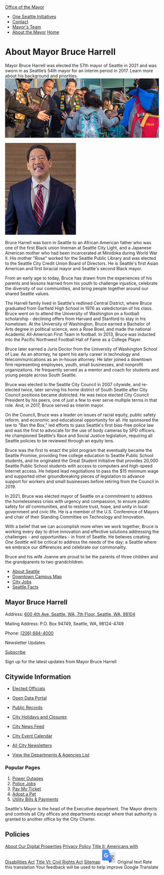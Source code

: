  

  [Office of the Mayor](https://seattle.gov/mayor/mayor)  

 *  [One Seattle Initiatives](https://seattle.gov/mayor/mayor/one-seattle-initiatives) 
 *  [Contact](https://seattle.gov/mayor/mayor/contact) 
 *  [Mayor's Team](https://seattle.gov/mayor/mayor/team) 
 *  [About the Mayor](https://seattle.gov/mayor/mayor/about) 
  [](https://seattle.gov/mayor/about)  [Home](https://seattle.gov/mayor/mayor)  

# About Mayor Bruce Harrell

 Mayor Bruce Harrell was elected the 57th mayor of Seattle in 2021 and was sworn in as Seattle’s 54th mayor for an interim period in 2017. Learn more about his background and priorities.  ![Mayor Bruce Harrell](images/739ca47072a2ad0274878c759609121e38f3b35183e701715c20edfa146b5f59.jpg)  

 ![Mayor Bruce Harrell](images/d020331e6cfc4ddf8e7421741dec9b07435a0db24b564f149cd73196defd8b1c.jpg) 

Bruce Harrell was born in Seattle to an African American father who was one of the first Black union lineman at Seattle City Light, and a Japanese American mother who had been incarcerated at Minidoka during World War II. His mother "Rose" worked for the Seattle Public Library and was elected to the Seattle City Credit Union Board of Directors. He is Seattle's first Asian American and first biracial mayor and Seattle's second Black mayor.    

From an early age to today, Bruce has drawn from the experiences of his parents and lessons learned from his youth to challenge injustice, celebrate the diversity of our communities, and bring people together around our shared Seattle values.

The Harrell family lived in Seattle's redlined Central District, where Bruce graduated from Garfield High School in 1976 as valedictorian of his class. Bruce went on to attend the University of Washington on a football scholarship - declining offers from Harvard and Stanford to stay in his hometown. At the University of Washington, Bruce earned a Bachelor of Arts degree in political science, won a Rose Bowl, and made the national Academic All-American First Team in football. In 2013, Bruce was inducted into the Pacific Northwest Football Hall of Fame as a College Player.   

Bruce later earned a Juris Doctor from the University of Washington School of Law. As an attorney, he spent his early career in technology and telecommunications as an in-house attorney. He later joined a downtown firm representing employees, youth, small businesses, and nonprofit organizations. He frequently served as a mentor and coach for students and young people across South Seattle.

Bruce was elected to the Seattle City Council in 2007 citywide, and re-elected twice, later serving his home district of South Seattle after City Council positions became districted. He was twice elected City Council President by his peers, one of just a few to ever serve multiple terms in that role. And, in 2017, Bruce served as interim mayor.

On the Council, Bruce was a leader on issues of racial equity, public safety reform, and economic and educational opportunity for all. He sponsored the law to "Ban the Box," led efforts to pass Seattle's first bias-free police law and was the first to advocate for the use of body cameras by SPD officers. He championed Seattle's Race and Social Justice legislation, requiring all Seattle policies to be reviewed through an equity lens.

Bruce was the first to enact the pilot program that eventually became the Seattle Promise, providing free college education to Seattle Public School students, and he originated the Great Student Initiative that provides 20,000 Seattle Public School students with access to computers and high-speed Internet access. He helped lead negotiations to pass the $15 minimum wage and supported other groundbreaking pieces of legislation to advance support for workers and small businesses before retiring from the Council in 2019.

In 2021, Bruce was elected mayor of Seattle on a commitment to address the homelessness crisis with urgency and compassion, to ensure public safety for  *all* communities, and to restore trust, hope, and unity in local government and civic life. He is a member of the U.S. Conference of Mayors and chair of their Standing Committee on Technology and Innovation.

With a belief that we can accomplish more when we work together, Bruce is working every day to drive innovation and effective solutions addressing the challenges - and opportunities - in front of Seattle. He believes creating *One Seattle* will be critical to address the needs of the day; a Seattle where we embrace our differences and celebrate our commonality.  

Bruce and his wife Joanne are proud to be the parents of three children and the grandparents to two grandchildren.

 

 *  [About Seattle](https://seattle.gov/mayor/opcd/population-and-demographics/about-seattle) 
 *  [Downtown Campus Map](https://seattle.gov/mayor/customer-service-bureau/downtown-campus-map) 
 *  [City Jobs](https://www.governmentjobs.com/careers/seattle) 
 *  [Seattle Facts](https://seattle.gov/mayor/cityarchives/seattle-facts) 

## Mayor Bruce Harrell

 Address:  [600 4th Ave, Seattle, WA, 7th Floor, Seattle, WA, 98104](https://www.google.com/maps/place/600%25204th%2520Ave,%2520Seattle,%2520WA,%25207th%2520Floor,%2520Seattle,%2520WA,%252098104) 

 Mailing Address: P.O. Box 94749, Seattle, WA, 98124-4749

 Phone:  [(206) 684-4000]() 

  [](https://www.facebook.com/MayorofSeattle)  [](https://www.twitter.com/mayorofseattle)  [](https://www.instagram.com/mayorofseattle)  

Newsletter Updates

 [Subscribe](https://public.govdelivery.com/accounts/WASEATTLE/subscriber/topics?qsp=WASEATTLE_12) 

Sign up for the latest updates from Mayor Bruce Harrell

## Citywide Information

 *  [Elected Officials](https://seattle.gov/mayor/elected-officials) 
 *  [Open Data Portal](https://data.seattle.gov) 
 *  [Public Records](https://seattle.gov/mayor/public-records) 
 *  [City Holidays and Closures](https://seattle.gov/mayor/holidays-and-closures) 

 *  [City News Feed](https://news.seattle.gov) 
 *  [City Event Calendar](https://seattle.gov/mayor/event-calendar) 
 *  [All City Newsletters](https://public.govdelivery.com/accounts/WASEATTLE/subscriber/topics?qsp=CODE_RED) 
 *  [View the Departments & Agencies List](https://seattle.gov/mayor/departments) 

### Popular Pages

 1.  [Power Outages](https://seattle.gov/mayor/city-light/outages) 
 1.  [Police Jobs](https://seattle.gov/mayor/police/police-jobs) 
 1.  [Pay My Ticket](https://seattle.gov/mayor/courts/tickets-and-payments/pay-my-ticket) 
 1.  [Adopt a Pet](https://seattle.gov/mayor/animal-shelter/find-an-animal/adopt) 
 1.  [Utility Bills & Payments](https://seattle.gov/mayor/utilities/your-services/accounts-and-payments/bills-and-payments) 

Seattle's Mayor is the head of the Executive department. The Mayor directs and controls all City offices and departments except where that authority is granted to another office by the City Charter.

## Policies

  [About Our Digital Properties](https://seattle.gov/mayor/about-our-digital-properties)   [Privacy Policy](https://seattle.gov/mayor/tech/data-privacy/privacy-statement)   [Title II: Americans with Disabilities Act](https://seattle.gov/mayor/americans-with-disabilities-act)   [Title VI: Civil Rights Act](https://seattle.gov/mayor/civilrights/laws-we-enforce/title-vi-civil-rights-act)   [Sitemap](https://www.seattle.gov/sitemap)   ![](images/13a949374212f668e5cb41968b00a15c585519968fe4f6c7f4975d235370f0d0.svg)  Original text Rate this translation Your feedback will be used to help improve Google Translate 